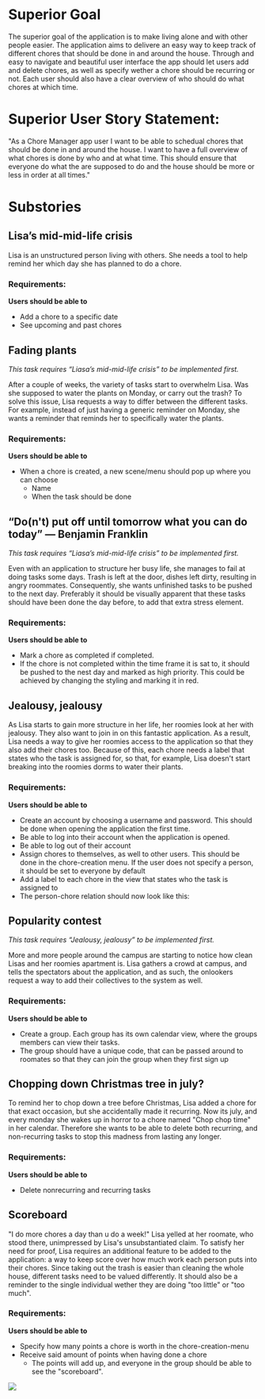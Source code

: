 # Superior Goal
The superior goal of the application is to make living alone and with other people easier. The application aims to delivere an easy way to keep track of different chores that should be done in and around the house. Through and easy to navigate and beautiful user interface the app should let users add and delete chores, as well as specify wether a chore should be recurring or not. Each user should also have a clear overview of who should do what chores at which time.

# Superior User Story Statement:
"As a Chore Manager app user I want to be able to schedual chores that should be done in and around the house. I want to have a full overview of what chores is done by who and at what time. This should ensure that everyone do what the are supposed to do and the house should be more or less in order at all times."  

# Substories
## Lisa’s mid-mid-life crisis

Lisa is an unstructured person living with others. She needs a tool to help remind her which day she has planned to do a chore.

### Requirements:
 **Users should be able to**
- Add a chore to a specific date
- See upcoming and past chores
  

## Fading plants

*This task requires “Liasa’s mid-mid-life crisis” to be implemented first.*

After a couple of weeks, the variety of tasks start to overwhelm Lisa. Was she supposed to water the plants on Monday, or carry out the trash? To solve this issue, Lisa requests a way to differ between the different tasks. For example, instead of just having a generic reminder on Monday, she wants a reminder that reminds her to specifically water the plants.

### Requirements:
**Users should be able to**
- When a chore is created, a new scene/menu should pop up where you can choose 
	- Name
	- When the task should be done
  

## “Do(n't) put off until tomorrow what you can do today” ― Benjamin Franklin

*This task requires “Liasa’s mid-mid-life crisis” to be implemented first.*

Even with an application to structure her busy life, she manages to fail at doing tasks some days. Trash is left at the door, dishes left dirty, resulting in angry roommates. Consequently, she wants unfinished tasks to be pushed to the next day. Preferably it should be visually apparent that these tasks should have been done the day before, to add that extra stress element.

### Requirements:
**Users should be able to**
- Mark a chore as completed if completed.
- If the chore is not completed within the time frame it is sat to, it should be pushed to the nest day and marked as high priority. This could be achieved by changing the styling and marking it in red.


## Jealousy, jealousy

As Lisa starts to gain more structure in her life, her roomies look at her with jealousy. They also want to join in on this fantastic application. As a result, Lisa needs a way to give her roomies access to the application so that they also add their chores too. Because of this, each chore needs a label that states who the task is assigned for, so that, for example, Lisa doesn't start breaking into the roomies dorms to water their plants.

### Requirements:
**Users should be able to**
- Create an account by choosing a username and password. This should be done when opening the application the first time.
- Be able to log into their account when the application is opened.
- Be able to log out of their account
- Assign chores to themselves, as well to other users. This should be done in the chore-creation menu. If the user does not specify a person, it should be set to everyone by default
- Add a label to each chore in the view that states who the task is assigned to
- The person-chore relation should now look like this: 



## Popularity contest

*This task requires “Jealousy, jealousy” to be implemented first.*

More and more people around the campus are starting to notice how clean Lisas and her roomies apartment is. Lisa gathers a crowd at campus, and tells the spectators about the application, and as such, the onlookers request a way to add their collectives to the system as well.


### Requirements:
**Users should be able to**
- Create a group. Each group has its own calendar view, where the groups members can view their tasks.
- The group should have a unique code, that can be passed around to roomates so that they can join the group when they first sign up

## Chopping down Christmas tree in july?
To remind her to chop down a tree before Christmas, Lisa added a chore for that exact occasion, but she accidentally made it recurring. Now its july, and every monday she wakes up in horror to a chore named "Chop chop time" in her calendar. Therefore she wants to be able to delete both recurring, and non-recurring tasks to stop this madness from lasting any longer.

### Requirements:
**Users should be able to**
- Delete nonrecurring and recurring tasks


## Scoreboard
"I do more chores a day than u do a week!" Lisa yelled at her roomate, who stood there, unimpressed by Lisa's unsubstantiated claim. To satisfy her need for proof, Lisa requires an additional feature to be added to the application: a way to keep score over how much work each person puts into their chores. Since taking out the trash is easier than cleaning the whole house, different tasks need to be valued differently. It should also be a reminder to the single individual wether they are doing "too little" or "too much".

### Requirements:
**Users should be able to**
- Specify how many points a chore is worth in the chore-creation-menu
- Receive said amount of points when having done a chore
	- The points will add up, and everyone in the group should be able to see the "scoreboard".


![](test.svg)